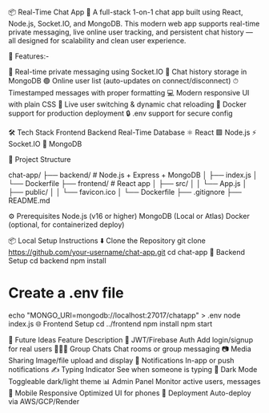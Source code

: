 📦 Real-Time Chat App 💬
A full-stack 1-on-1 chat app built using React, Node.js, Socket.IO, and MongoDB. This modern web app supports real-time private messaging, live online user tracking, and persistent chat history — all designed for scalability and clean user experience.

🚀 Features:-

💬 Real-time private messaging using Socket.IO
🧠 Chat history storage in MongoDB
🟢 Online user list (auto-updates on connect/disconnect)
⏱ Timestamped messages with proper formatting
💻 Modern responsive UI with plain CSS
🔄 Live user switching & dynamic chat reloading
🐳 Docker support for production deployment
🔒 .env support for secure config

🛠 Tech Stack
Frontend	Backend	      Real-Time	     Database
⚛ React	   🟩 Node.js	⚡ Socket.IO	  🍃 MongoDB

📁 Project Structure

chat-app/
├── backend/               # Node.js + Express + MongoDB
│   ├── index.js
│   └── Dockerfile
├── frontend/              # React app
│   ├── src/
│   │   └── App.js
│   ├── public/
│   │   └── favicon.ico
│   └── Dockerfile
├── .gitignore
├── README.md



⚙️ Prerequisites
Node.js (v16 or higher)
MongoDB (Local or Atlas)
Docker (optional, for containerized deploy)

📦 Local Setup Instructions
⬇️ Clone the Repository
git clone https://github.com/your-username/chat-app.git
cd chat-app
🔧 Backend Setup
cd backend
npm install
# Create a .env file
echo "MONGO_URI=mongodb://localhost:27017/chatapp" > .env
node index.js
🌐 Frontend Setup
cd ../frontend
npm install
npm start

🔮 Future Ideas
Feature                 	 Description
🔐 JWT/Firebase Auth	    Add login/signup for real users
🧑‍🤝‍🧑 Group Chats	          Chat rooms or group messaging
📷 Media Sharing	        Image/file upload and display
🔔 Notifications	        In-app or push notifications
✍️ Typing Indicator	        See when someone is typing
🌙 Dark Mode	            Toggleable dark/light theme
📊 Admin Panel	            Monitor active users, messages
📲 Mobile Responsive	    Optimized UI for phones
🚀 Deployment	            Auto-deploy via AWS/GCP/Render